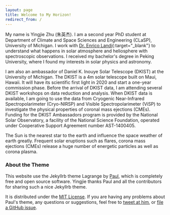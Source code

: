 ```yaml
---
layout: page
title: Welcome to My Horizon!
redirect_from: /
---
```


My name is Yingjie Zhu (朱英杰). I am a second year PhD student at Department of Climate and Space Sciences and Engineering (CLaSP), University of Michigan. I work with [Dr. Enrico Landi](https://clasp.engin.umich.edu/people/enrico-landi/){:target="_blank"} to understand what happens in solar atmosphere and heliosphere with spectroscopic observations. I received my bachelor's degree in Peking University, where I found my interests in solar physics and astronomy.

I am also an ambassador of Daniel K. Inouye Solar Telescope (DKIST) at the University of Michigan. The DKIST is a 4m solar telescope built on Maui, Hawaii. It will have its scientific first light in 2020 and start a one-year commission phase. Before the arrival of DKIST data, I am attending several DKIST workshops on data reduction and analysis. When DKIST data is available, I am going to use the data from  Cryogenic Near-Infrared Spectropolarimeter (Cryo-NIRSP) and Visible Spectropolarimeter
(ViSP) to investigate the physical properties of coronal mass ejections (CMEs). Funding for the DKIST Ambassadors program is provided by the National Solar Observatory, a facility of the National Science Foundation, operated under Cooperative Support Agreement number AST-1400405.

The Sun is the nearest star to the earth and influence the space weather of earth greatly. Frequent solar eruptions such as flares, corona mass ejections (CMEs) release a huge number of energetic particles as well as corona plasma. 

### About the Theme

This website use the Jekyllrb theme Lagrange by [Paul](https://www.github.com/lenpaul), which is completely free and open source software. Yingjie thanks Paul and all the contributors for sharing such a nice Jekyllrb theme.

It is distributed under the [MIT License](http://choosealicense.com/licenses/mit/). If you are having any problems about Paul's theme, any questions or suggestions, feel free to [tweet at him](https://twitter.com/intent/tweet?text=My%question%about%Lagrange%is:%&amp;via=paululele), or [file a GitHub issue](https://github.com/lenpaul/lagrange/issues/new).
